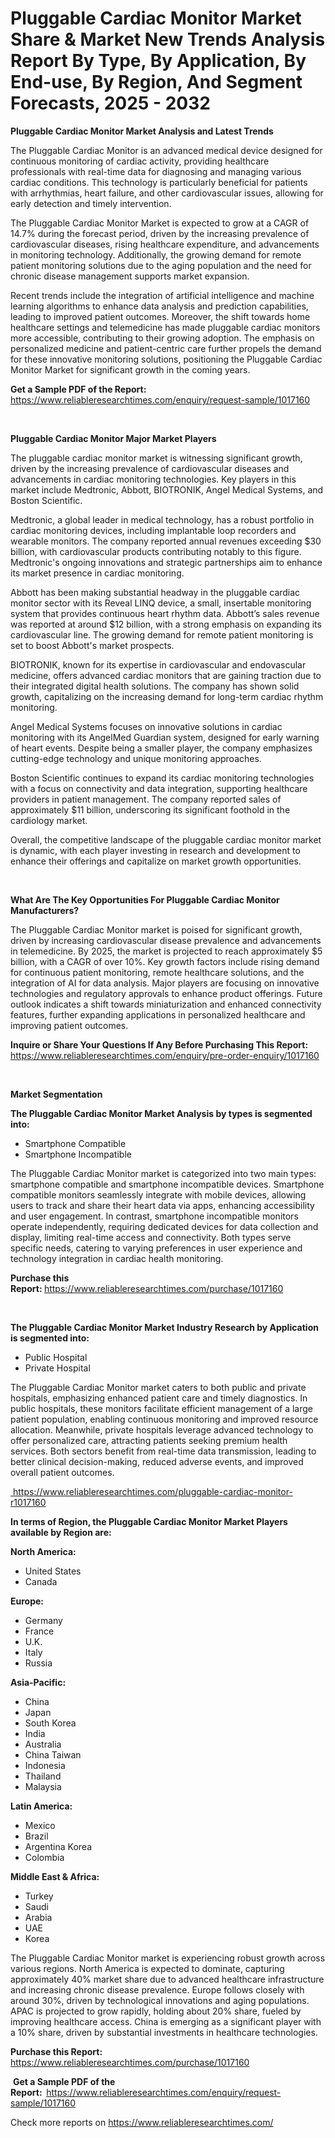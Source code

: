 <p><h1>Pluggable Cardiac Monitor Market Share & Market New Trends Analysis Report By Type, By Application, By End-use, By Region, And Segment Forecasts, 2025 - 2032</h1></p><p><strong>Pluggable Cardiac Monitor Market Analysis and Latest Trends</strong></p>
<p><p>The Pluggable Cardiac Monitor is an advanced medical device designed for continuous monitoring of cardiac activity, providing healthcare professionals with real-time data for diagnosing and managing various cardiac conditions. This technology is particularly beneficial for patients with arrhythmias, heart failure, and other cardiovascular issues, allowing for early detection and timely intervention.</p><p>The Pluggable Cardiac Monitor Market is expected to grow at a CAGR of 14.7% during the forecast period, driven by the increasing prevalence of cardiovascular diseases, rising healthcare expenditure, and advancements in monitoring technology. Additionally, the growing demand for remote patient monitoring solutions due to the aging population and the need for chronic disease management supports market expansion. </p><p>Recent trends include the integration of artificial intelligence and machine learning algorithms to enhance data analysis and prediction capabilities, leading to improved patient outcomes. Moreover, the shift towards home healthcare settings and telemedicine has made pluggable cardiac monitors more accessible, contributing to their growing adoption. The emphasis on personalized medicine and patient-centric care further propels the demand for these innovative monitoring solutions, positioning the Pluggable Cardiac Monitor Market for significant growth in the coming years.</p></p>
<p><strong>Get a Sample PDF of the Report:&nbsp;</strong> <a href="https://www.reliableresearchtimes.com/enquiry/request-sample/1017160?utm_campaign=2733&utm_medium=2&utm_source=Github&utm_content=ia&utm_term=21032025&utm_id=pluggable-cardiac-monitor">https://www.reliableresearchtimes.com/enquiry/request-sample/1017160</a></p>
<p>&nbsp;</p>
<p><strong>Pluggable Cardiac Monitor Major Market Players</strong></p>
<p><p>The pluggable cardiac monitor market is witnessing significant growth, driven by the increasing prevalence of cardiovascular diseases and advancements in cardiac monitoring technologies. Key players in this market include Medtronic, Abbott, BIOTRONIK, Angel Medical Systems, and Boston Scientific.</p><p>Medtronic, a global leader in medical technology, has a robust portfolio in cardiac monitoring devices, including implantable loop recorders and wearable monitors. The company reported annual revenues exceeding $30 billion, with cardiovascular products contributing notably to this figure. Medtronic's ongoing innovations and strategic partnerships aim to enhance its market presence in cardiac monitoring.</p><p>Abbott has been making substantial headway in the pluggable cardiac monitor sector with its Reveal LINQ device, a small, insertable monitoring system that provides continuous heart rhythm data. Abbott’s sales revenue was reported at around $12 billion, with a strong emphasis on expanding its cardiovascular line. The growing demand for remote patient monitoring is set to boost Abbott's market prospects.</p><p>BIOTRONIK, known for its expertise in cardiovascular and endovascular medicine, offers advanced cardiac monitors that are gaining traction due to their integrated digital health solutions. The company has shown solid growth, capitalizing on the increasing demand for long-term cardiac rhythm monitoring.</p><p>Angel Medical Systems focuses on innovative solutions in cardiac monitoring with its AngelMed Guardian system, designed for early warning of heart events. Despite being a smaller player, the company emphasizes cutting-edge technology and unique monitoring approaches.</p><p>Boston Scientific continues to expand its cardiac monitoring technologies with a focus on connectivity and data integration, supporting healthcare providers in patient management. The company reported sales of approximately $11 billion, underscoring its significant foothold in the cardiology market.</p><p>Overall, the competitive landscape of the pluggable cardiac monitor market is dynamic, with each player investing in research and development to enhance their offerings and capitalize on market growth opportunities.</p></p>
<p>&nbsp;</p>
<p><strong>What Are The Key Opportunities For Pluggable Cardiac Monitor Manufacturers?</strong></p>
<p><p>The Pluggable Cardiac Monitor market is poised for significant growth, driven by increasing cardiovascular disease prevalence and advancements in telemedicine. By 2025, the market is projected to reach approximately $5 billion, with a CAGR of over 10%. Key growth factors include rising demand for continuous patient monitoring, remote healthcare solutions, and the integration of AI for data analysis. Major players are focusing on innovative technologies and regulatory approvals to enhance product offerings. Future outlook indicates a shift towards miniaturization and enhanced connectivity features, further expanding applications in personalized healthcare and improving patient outcomes.</p></p>
<p><strong>Inquire or Share Your Questions If Any Before Purchasing This Report:</strong> <a href="https://www.reliableresearchtimes.com/enquiry/pre-order-enquiry/1017160?utm_campaign=2733&utm_medium=2&utm_source=Github&utm_content=ia&utm_term=21032025&utm_id=pluggable-cardiac-monitor">https://www.reliableresearchtimes.com/enquiry/pre-order-enquiry/1017160</a></p>
<p>&nbsp;</p>
<p><strong>Market Segmentation</strong></p>
<p><strong>The Pluggable Cardiac Monitor Market Analysis by types is segmented into:</strong></p>
<p><ul><li>Smartphone Compatible</li><li>Smartphone Incompatible</li></ul></p>
<p><p>The Pluggable Cardiac Monitor market is categorized into two main types: smartphone compatible and smartphone incompatible devices. Smartphone compatible monitors seamlessly integrate with mobile devices, allowing users to track and share their heart data via apps, enhancing accessibility and user engagement. In contrast, smartphone incompatible monitors operate independently, requiring dedicated devices for data collection and display, limiting real-time access and connectivity. Both types serve specific needs, catering to varying preferences in user experience and technology integration in cardiac health monitoring.</p></p>
<p><strong>Purchase this Report:&nbsp;</strong><a href="https://www.reliableresearchtimes.com/purchase/1017160?utm_campaign=2733&utm_medium=2&utm_source=Github&utm_content=ia&utm_term=21032025&utm_id=pluggable-cardiac-monitor">https://www.reliableresearchtimes.com/purchase/1017160</a></p>
<p>&nbsp;</p>
<p><strong>The Pluggable Cardiac Monitor Market Industry Research by Application is segmented into:</strong></p>
<p><ul><li>Public Hospital</li><li>Private Hospital</li></ul></p>
<p><p>The Pluggable Cardiac Monitor market caters to both public and private hospitals, emphasizing enhanced patient care and timely diagnostics. In public hospitals, these monitors facilitate efficient management of a large patient population, enabling continuous monitoring and improved resource allocation. Meanwhile, private hospitals leverage advanced technology to offer personalized care, attracting patients seeking premium health services. Both sectors benefit from real-time data transmission, leading to better clinical decision-making, reduced adverse events, and improved overall patient outcomes.</p></p>
<p><a href="https://www.reliableresearchtimes.com/pluggable-cardiac-monitor-r1017160?utm_campaign=2733&utm_medium=2&utm_source=Github&utm_content=ia&utm_term=21032025&utm_id=pluggable-cardiac-monitor">&nbsp;https://www.reliableresearchtimes.com/pluggable-cardiac-monitor-r1017160</a></p>
<p><strong>In terms of Region, the Pluggable Cardiac Monitor Market Players available by Region are:</strong></p>
<p>
    <p> <strong> North America: </strong>
        <ul>
            <li>United States</li>
            <li>Canada</li>
        </ul>
        </p> 
    <p> <strong> Europe: </strong>
        <ul>
            <li>Germany</li>
            <li>France</li>
            <li>U.K.</li>
            <li>Italy</li>
            <li>Russia</li>
        </ul>
        </p> 
    <p> <strong> Asia-Pacific: </strong>
        <ul>
            <li>China</li>
            <li>Japan</li>
            <li>South Korea</li>
            <li>India</li>
            <li>Australia</li>
            <li>China Taiwan</li>
            <li>Indonesia</li>
            <li>Thailand</li>
            <li>Malaysia</li>
        </ul>
        </p> 
    <p> <strong> Latin America: </strong>
        <ul>
            <li>Mexico</li>
            <li>Brazil</li>
            <li>Argentina Korea</li>
            <li>Colombia</li>
        </ul>
        </p> 
    <p> <strong> Middle East & Africa: </strong>
        <ul>
            <li>Turkey</li>
            <li>Saudi</li>
            <li>Arabia</li>
            <li>UAE</li>
            <li>Korea</li>
        </ul>
    </p>
    </p>
<p><p>The Pluggable Cardiac Monitor market is experiencing robust growth across various regions. North America is expected to dominate, capturing approximately 40% market share due to advanced healthcare infrastructure and increasing chronic disease prevalence. Europe follows closely with around 30%, driven by technological innovations and aging populations. APAC is projected to grow rapidly, holding about 20% share, fueled by improving healthcare access. China is emerging as a significant player with a 10% share, driven by substantial investments in healthcare technologies.</p></p>
<p><strong>Purchase this Report: </strong><a href="https://www.reliableresearchtimes.com/purchase/1017160?utm_campaign=2733&utm_medium=2&utm_source=Github&utm_content=ia&utm_term=21032025&utm_id=pluggable-cardiac-monitor">https://www.reliableresearchtimes.com/purchase/1017160</a></p>
<p>&nbsp;<strong>Get a Sample PDF of the Report:&nbsp;&nbsp;</strong><a href="https://www.reliableresearchtimes.com/enquiry/request-sample/1017160?utm_campaign=2733&utm_medium=2&utm_source=Github&utm_content=ia&utm_term=21032025&utm_id=pluggable-cardiac-monitor">https://www.reliableresearchtimes.com/enquiry/request-sample/1017160</a></p>
<p><strong></strong></p>
<p>Check more reports on <a href="https://www.reliableresearchtimes.com/?utm_campaign=2733&utm_medium=2&utm_source=Github&utm_content=ia&utm_term=21032025&utm_id=pluggable-cardiac-monitor">https://www.reliableresearchtimes.com/</a></p>